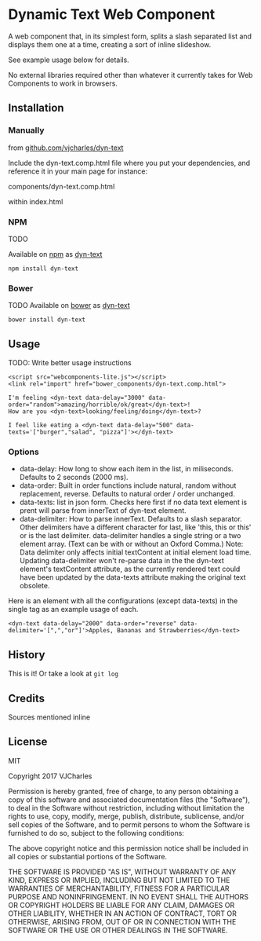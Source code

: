 # <dyn-text> Dynamic Text Web Component

A web component that, in its simplest form, splits a slash separated list and displays them one at a time, creating a sort of inline slideshow.

See example usage below for details. 

No external libraries required other than whatever it currently takes for Web Components to work in browsers. 

## Installation

### Manually

from [github.com/vjcharles/dyn-text](github.com/vjcharles/dyn-text)

Include the dyn-text.comp.html file where you put your dependencies, and reference it in your main page for instance:

   components/dyn-text.comp.html

within index.html

   <script src="libraries/webcomponents-lite.js"></script>
   <link rel="import" href="components/dyn-text.comp.html">

### NPM

TODO

Available on [npm](https://www.npmjs.com/) as [dyn-text](https://www.npmjs.com/package/dyn-text)

    npm install dyn-text


### Bower

TODO 
Available on [bower](https://bower.io/) as [dyn-text](https://github.com/vjcharles/dyn-text)

    bower install dyn-text

## Usage

TODO: Write better usage instructions

    <script src="webcomponents-lite.js"></script>
    <link rel="import" href="bower_components/dyn-text.comp.html">
  
    I'm feeling <dyn-text data-delay="3000" data-order="random">amazing/horrible/ok/great</dyn-text>!
    How are you <dyn-text>looking/feeling/doing</dyn-text>?

    I feel like eating a <dyn-text data-delay="500" data-texts='["burger","salad", "pizza"]'></dyn-text>

### Options

* data-delay: How long to show each item in the list, in miliseconds. Defaults to 2 seconds (2000 ms).
* data-order: Built in order functions include natural, random without replacement, reverse. Defaults to natural order / order unchanged.
* data-texts: list in json form. Checks here first if no data text element is prent will parse from innerText of dyn-text element.
* data-delimiter: How to parse innerText. Defaults to a slash separator.
  Other delimiters have a different character for last, like 'this, this or this' or is the last delimiter. data-delimiter handles a single string or a two element array. (Text can be with or without an Oxford Comma.)
  Note: Data delimiter only affects initial textContent at initial element load time. Updating data-delimiter won't re-parse data in the the dyn-text element's textContent attribute, as the currently rendered text could have been updated by the data-texts attribute making the original text obsolete.


Here is an element with all the configurations (except data-texts) in the single tag as an example usage of each.

    <dyn-text data-delay="2000" data-order="reverse" data-delimiter='[",","or"]'>Apples, Bananas and Strawberries</dyn-text>


## History

This is it! Or take a look at `git log`

## Credits

Sources mentioned inline

## License

MIT

Copyright 2017 VJCharles

Permission is hereby granted, free of charge, to any person obtaining a copy of this software and associated documentation files (the "Software"), to deal in the Software without restriction, including without limitation the rights to use, copy, modify, merge, publish, distribute, sublicense, and/or sell copies of the Software, and to permit persons to whom the Software is furnished to do so, subject to the following conditions:

The above copyright notice and this permission notice shall be included in all copies or substantial portions of the Software.

THE SOFTWARE IS PROVIDED "AS IS", WITHOUT WARRANTY OF ANY KIND, EXPRESS OR IMPLIED, INCLUDING BUT NOT LIMITED TO THE WARRANTIES OF MERCHANTABILITY, FITNESS FOR A PARTICULAR PURPOSE AND NONINFRINGEMENT. IN NO EVENT SHALL THE AUTHORS OR COPYRIGHT HOLDERS BE LIABLE FOR ANY CLAIM, DAMAGES OR OTHER LIABILITY, WHETHER IN AN ACTION OF CONTRACT, TORT OR OTHERWISE, ARISING FROM, OUT OF OR IN CONNECTION WITH THE SOFTWARE OR THE USE OR OTHER DEALINGS IN THE SOFTWARE.
